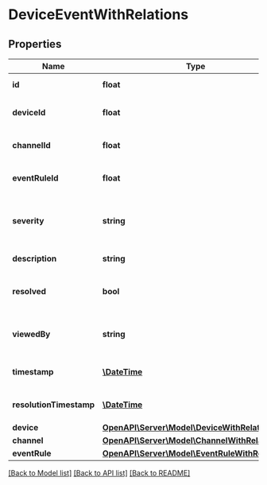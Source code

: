 # DeviceEventWithRelations

## Properties
Name | Type | Description | Notes
------------ | ------------- | ------------- | -------------
**id** | **float** | Automatically generated ID | [optional] 
**deviceId** | **float** | ID of Device associated with Event | 
**channelId** | **float** | ID of Device associated with Event | 
**eventRuleId** | **float** | ID of EventRule triggered | 
**severity** | **string** | Event severity - Can be  LOW / MEDIUM / HIGH | 
**description** | **string** | Event description | [optional] 
**resolved** | **bool** | Set to true if Event has been resolved | 
**viewedBy** | **string** | Set to true if Event has been resolved | 
**timestamp** | [**\DateTime**](\DateTime.md) | Event creation timestamp | 
**resolutionTimestamp** | [**\DateTime**](\DateTime.md) | Event resolution timestamp | [optional] 
**device** | [**OpenAPI\Server\Model\DeviceWithRelations**](DeviceWithRelations.md) |  | [optional] 
**channel** | [**OpenAPI\Server\Model\ChannelWithRelations**](ChannelWithRelations.md) |  | [optional] 
**eventRule** | [**OpenAPI\Server\Model\EventRuleWithRelations**](EventRuleWithRelations.md) |  | [optional] 

[[Back to Model list]](../README.md#documentation-for-models) [[Back to API list]](../README.md#documentation-for-api-endpoints) [[Back to README]](../README.md)


